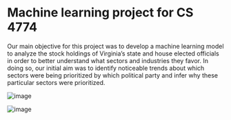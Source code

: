 # Machine learning project for CS 4774

Our main objective for this project was to develop a machine learning model to analyze the stock holdings of Virginia’s state and house elected officials in order to better understand what sectors and industries they favor. In doing so, our initial aim was to identify noticeable trends about which sectors were being prioritized by which political party and infer why these particular sectors were prioritized. 

![image](https://github.com/danish233/ML-Project/assets/95320101/4882c331-b81d-4922-9cc9-12268ab33285)

![image](https://github.com/danish233/ML-Project/assets/95320101/c9ee0362-4641-4c4d-9ebf-a47baadc1b4f)


